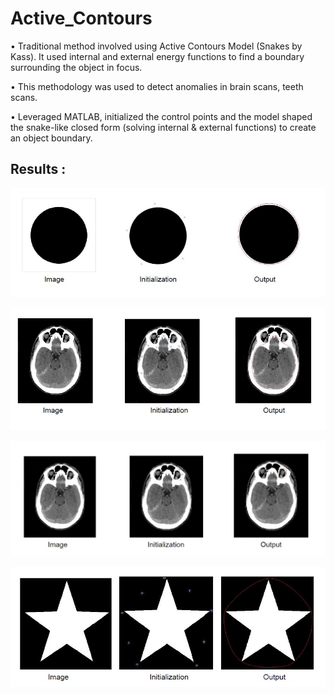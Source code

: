 # Active_Contours

• Traditional method involved using Active Contours Model (Snakes by Kass). It used internal and external energy functions to find a boundary surrounding the object in focus. 

• This methodology was used to detect anomalies in brain scans, teeth scans.

• Leveraged MATLAB, initialized the control points and the model shaped the snake-like closed form (solving internal & external functions) to create an object boundary.

## Results :

<p align="center">
  <img width=750 src="/images/res1.JPG">
</p>


<p align="center">
  <img width=750 src="/images/res2.JPG">
</p>

<p align="center">
  <img width=750 src="/images/res4.JPG">
</p>

<p align="center">
  <img width=750 src="/images/res3.JPG">
</p>
